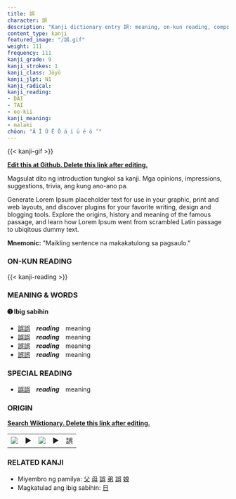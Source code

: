```yaml
---
title: 誤
character: 誤
description: "Kanji dictionary entry 誤: meaning, on-kun reading, compounds, origin, related kanji"
content_type: kanji
featured_image: "/誤.gif"
weight: 111
frequency: 111
kanji_grade: 9
kanji_strokes: 1
kanji_class: Jōyō
kanji_jlpt: N1
kanji_radical: 
kanji_reading: 
- DAI
- TAI
- oo-kii
kanji_meaning:
- malaki
chōon: "Ā Ī Ū Ē Ō ā ī ū ē ō ’"
---
```

[//]: # (Don't edit the line below. Kanji animated GIF code is automatically generated.)
{{< kanji-gif >}}

[//]: # (Edit below this line.)

**[Edit this at Github. Delete this link after editing.](https://github.com/tim0g/tim/tree/main/content/kanji/誤/index.md)**

Magsulat dito ng introduction tungkol sa kanji. Mga opinions, impressions, suggestions, trivia, ang kung ano-ano pa.

Generate Lorem Ipsum placeholder text for use in your graphic, print and web layouts, and discover plugins for your favorite writing, design and blogging tools. Explore the origins, history and meaning of the famous passage, and learn how Lorem Ipsum went from scrambled Latin passage to ubiqitous dummy text.
 
**Mnemonic:** "Maikling sentence na makakatulong sa pagsaulo."

### ON-KUN READING

[//]: # (Don't edit the line below. ON-KUN READING code is automatically generated.)
{{< kanji-reading >}}

### MEANING & WORDS

#### ➊ **Ibig sabihin**
  - [誤](../誤)[誤](../誤)　***reading***　meaning
  - [誤](../誤)[誤](../誤)　***reading***　meaning
  - [誤](../誤)[誤](../誤)　***reading***　meaning
  - [誤](../誤)[誤](../誤)　***reading***　meaning

### SPECIAL READING
  - [誤](../誤)[誤](../誤)　***reading***　meaning

### ORIGIN

**[Search Wiktionary. Delete this link after editing.](https://wiktionary.org/wiki/誤)**
<table class="kanji-table"><tr><td>
<img src="60px-誤-bronze.svg.png">
</td><td>▶</td><td>
<img src="60px-誤-oracle.svg.png">
</td><td>▶</td>
<td class="kanji-origin">誤</td>
</tr></table>

### RELATED KANJI
- Miyembro ng pamilya: [父](../父) [母](../母) [誤](../誤) [弟](../弟) [誤](../誤) [娘](../娘)
- Magkatulad ang ibig sabihin: [日](../日)
